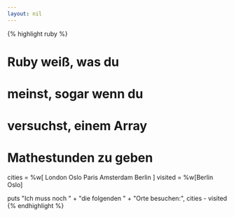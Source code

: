 ```yaml
---
layout: nil
---
```


{% highlight ruby %}
# Ruby weiß, was du
# meinst, sogar wenn du
# versuchst, einem Array
# Mathestunden zu geben
cities  = %w[ London
              Oslo
              Paris
              Amsterdam
              Berlin ]
visited = %w[Berlin Oslo]

puts "Ich muss noch " +
     "die folgenden " +
     "Orte besuchen:",
     cities - visited
{% endhighlight %}
